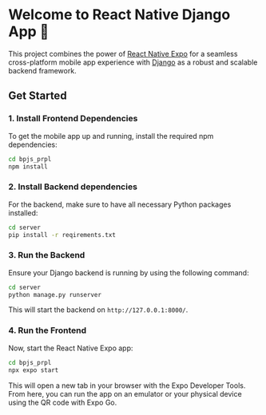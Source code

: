 # Welcome to React Native Django App 🚀

This project combines the power of [React Native Expo](https://expo.dev) for a seamless cross-platform mobile app experience with [Django](https://www.djangoproject.com/) as a robust and scalable backend framework.

## Get Started

### 1. Install Frontend Dependencies

To get the mobile app up and running, install the required npm dependencies:

```bash
cd bpjs_prpl
npm install
```
### 2. Install Backend dependencies

For the backend, make sure to have all necessary Python packages installed:

```bash
cd server
pip install -r reqirements.txt
```

### 3. Run the Backend

Ensure your Django backend is running by using the following command:

```bash
cd server
python manage.py runserver
```

This will start the backend on `http://127.0.0.1:8000/`.

### 4. Run the Frontend

Now, start the React Native Expo app:

```bash
cd bpjs_prpl
npx expo start
```

This will open a new tab in your browser with the Expo Developer Tools. From here, you can run the app on an emulator or your physical device using the QR code with Expo Go.
